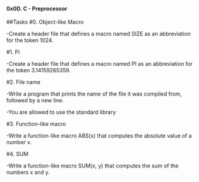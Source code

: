#### 0x0D. C - Preprocessor
##Tasks
#0. Object-like Macro

-Create a header file that defines a macro named SIZE as an abbreviation for the token 1024.

#1. Pi

-Create a header file that defines a macro named PI as an abbreviation for the token 3.14159265359.

#2. File name

-Write a program that prints the name of the file it was compiled from, followed by a new line.

-You are allowed to use the standard library

#3. Function-like macro

-Write a function-like macro ABS(x) that computes the absolute value of a number x.

#4. SUM

-Write a function-like macro SUM(x, y) that computes the sum of the numbers x and y.

